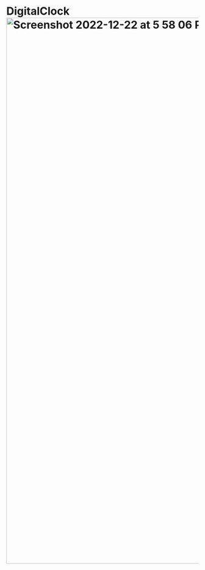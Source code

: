 # DigitalClock<img width="1433" alt="Screenshot 2022-12-22 at 5 58 06 PM" src="https://user-images.githubusercontent.com/91792578/209134840-80426f93-2a6b-40fd-80b5-a36906b191b8.png">
